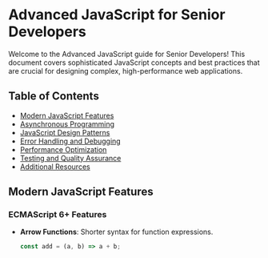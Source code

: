 # Advanced JavaScript for Senior Developers

Welcome to the Advanced JavaScript guide for Senior Developers! This document covers sophisticated JavaScript concepts and best practices that are crucial for designing complex, high-performance web applications.

## Table of Contents

- [Modern JavaScript Features](#modern-javascript-features)
- [Asynchronous Programming](#asynchronous-programming)
- [JavaScript Design Patterns](#javascript-design-patterns)
- [Error Handling and Debugging](#error-handling-and-debugging)
- [Performance Optimization](#performance-optimization)
- [Testing and Quality Assurance](#testing-and-quality-assurance)
- [Additional Resources](#additional-resources)

## Modern JavaScript Features

### ECMAScript 6+ Features

- **Arrow Functions**: Shorter syntax for function expressions.

  ```javascript
  const add = (a, b) => a + b;
